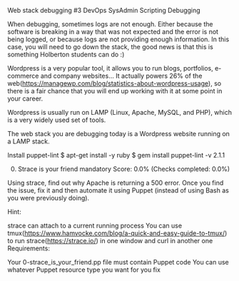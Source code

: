 Web stack debugging #3
DevOps
SysAdmin
Scripting
Debugging

When debugging, sometimes logs are not enough. Either because the software is breaking in a way that was not expected and the error is not being logged, or because logs are not providing enough information. In this case, you will need to go down the stack, the good news is that this is something Holberton students can do :)

Wordpress is a very popular tool, it allows you to run blogs, portfolios, e-commerce and company websites… It actually powers 26% of the web(https://managewp.com/blog/statistics-about-wordpress-usage), so there is a fair chance that you will end up working with it at some point in your career.

Wordpress is usually run on LAMP (Linux, Apache, MySQL, and PHP), which is a very widely used set of tools.

The web stack you are debugging today is a Wordpress website running on a LAMP stack.

Install puppet-lint
$ apt-get install -y ruby
$ gem install puppet-lint -v 2.1.1

0. Strace is your friend
mandatory
Score: 0.0% (Checks completed: 0.0%)


Using strace, find out why Apache is returning a 500 error. Once you find the issue, fix it and then automate it using Puppet (instead of using Bash as you were previously doing).

Hint:

strace can attach to a current running process
You can use tmux(https://www.hamvocke.com/blog/a-quick-and-easy-guide-to-tmux/) to run strace(https://strace.io/) in one window and curl in another one
Requirements:

Your 0-strace_is_your_friend.pp file must contain Puppet code
You can use whatever Puppet resource type you want for you fix
